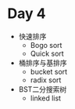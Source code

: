 # Day 4

- 快速排序
  - Bogo sort
  - Quick sort
- 桶排序与基排序
  - bucket sort
  - radix sort
- BST二分搜索树
  - linked list